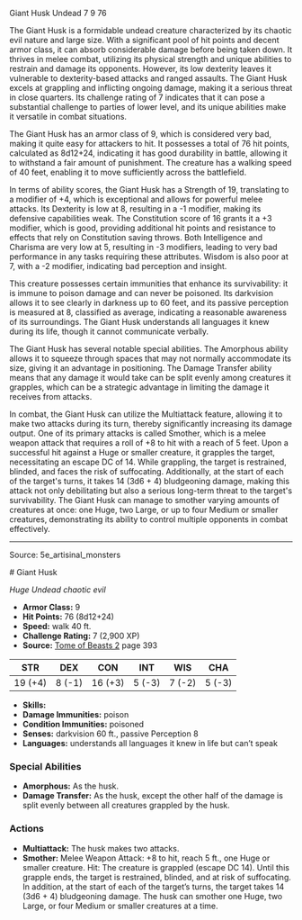 <MonsterName/>Giant Husk</MonsterName>
<CreatureType/>Undead</CreatureType>
<CR/>7</CR>
<AC/>9</AC>
<HP/>76</HP>
<summary>The Giant Husk is a formidable undead creature characterized by its chaotic evil nature and large size. With a significant pool of hit points and decent armor class, it can absorb considerable damage before being taken down. It thrives in melee combat, utilizing its physical strength and unique abilities to restrain and damage its opponents. However, its low dexterity leaves it vulnerable to dexterity-based attacks and ranged assaults. The Giant Husk excels at grappling and inflicting ongoing damage, making it a serious threat in close quarters. Its challenge rating of 7 indicates that it can pose a substantial challenge to parties of lower level, and its unique abilities make it versatile in combat situations.</summary>

<detail>

The Giant Husk has an armor class of 9, which is considered very bad, making it quite easy for attackers to hit. It possesses a total of 76 hit points, calculated as 8d12+24, indicating it has good durability in battle, allowing it to withstand a fair amount of punishment. The creature has a walking speed of 40 feet, enabling it to move sufficiently across the battlefield. 

In terms of ability scores, the Giant Husk has a Strength of 19, translating to a modifier of +4, which is exceptional and allows for powerful melee attacks. Its Dexterity is low at 8, resulting in a -1 modifier, making its defensive capabilities weak. The Constitution score of 16 grants it a +3 modifier, which is good, providing additional hit points and resistance to effects that rely on Constitution saving throws. Both Intelligence and Charisma are very low at 5, resulting in -3 modifiers, leading to very bad performance in any tasks requiring these attributes. Wisdom is also poor at 7, with a -2 modifier, indicating bad perception and insight.

This creature possesses certain immunities that enhance its survivability: it is immune to poison damage and can never be poisoned. Its darkvision allows it to see clearly in darkness up to 60 feet, and its passive perception is measured at 8, classified as average, indicating a reasonable awareness of its surroundings. The Giant Husk understands all languages it knew during its life, though it cannot communicate verbally.

The Giant Husk has several notable special abilities. The Amorphous ability allows it to squeeze through spaces that may not normally accommodate its size, giving it an advantage in positioning. The Damage Transfer ability means that any damage it would take can be split evenly among creatures it grapples, which can be a strategic advantage in limiting the damage it receives from attacks.

In combat, the Giant Husk can utilize the Multiattack feature, allowing it to make two attacks during its turn, thereby significantly increasing its damage output. One of its primary attacks is called Smother, which is a melee weapon attack that requires a roll of +8 to hit with a reach of 5 feet. Upon a successful hit against a Huge or smaller creature, it grapples the target, necessitating an escape DC of 14. While grappling, the target is restrained, blinded, and faces the risk of suffocating. Additionally, at the start of each of the target's turns, it takes 14 (3d6 + 4) bludgeoning damage, making this attack not only debilitating but also a serious long-term threat to the target's survivability. The Giant Husk can manage to smother varying amounts of creatures at once: one Huge, two Large, or up to four Medium or smaller creatures, demonstrating its ability to control multiple opponents in combat effectively.</detail>



---

Source: 5e_artisinal_monsters

<statblock>
# Giant Husk

*Huge* *Undead* *chaotic evil*

- **Armor Class:** 9
- **Hit Points:** 76 (8d12+24)
- **Speed:** walk 40 ft.
- **Challenge Rating:** 7 (2,900 XP)
- **Source:** [Tome of Beasts 2](https://koboldpress.com/kpstore/product/tome-of-beasts-2-for-5th-edition) page 393

| STR | DEX | CON | INT | WIS | CHA |
| --- | --- | --- | --- | --- | --- |
| 19 (+4) | 8 (-1) | 16 (+3) | 5 (-3) | 7 (-2) | 5 (-3) |

- **Skills:** 
- **Damage Immunities:** poison
- **Condition Immunities:** poisoned
- **Senses:** darkvision 60 ft., passive Perception 8
- **Languages:** understands all languages it knew in life but can’t speak

### Special Abilities

- **Amorphous:** As the husk.
- **Damage Transfer:** As the husk, except the other half of the damage is split evenly between all creatures grappled by the husk.

### Actions

- **Multiattack:** The husk makes two attacks.
- **Smother:** Melee Weapon Attack: +8 to hit, reach 5 ft., one Huge or smaller creature. Hit: The creature is grappled (escape DC 14). Until this grapple ends, the target is restrained, blinded, and at risk of suffocating. In addition, at the start of each of the target’s turns, the target takes 14 (3d6 + 4) bludgeoning damage. The husk can smother one Huge, two Large, or four Medium or smaller creatures at a time.


</statblock>



